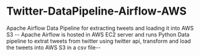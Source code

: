 # Twitter-DataPipeline-Airflow-AWS
Apache Airflow Data Pipeline for extracting tweets and loading it into AWS S3
-- Apache Airflow is hosted in AWS EC2 server and runs Python Data pipeline to extrat tweets from twitter using twitter api, transform and load the tweets into AWS S3 in a csv file--
